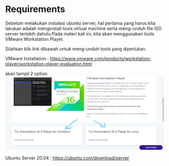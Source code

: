# Requirements

Sebelum melakukan instalasi ubuntu server, hal pertama yang harus kita lakukan adalah menginstall tools virtual machine serta meng-unduh file ISO server terlebih dahulu.Pada materi kali ini, kita akan menggunakan tools VMware Workstation Player.

Silahkan klik link dibawah untuk meng-unduh tools yang diperlukan.

VMware Installation : https://www.vmware.com/products/workstation-player/workstation-player-evaluation.html

akan tampil 2 option
![Img 1](Assets/2.png)

Ubuntu Server 20.04 : https://ubuntu.com/download/server


